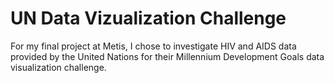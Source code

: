 # UN Data Vizualization Challenge

For my final project at Metis, I chose to investigate HIV and AIDS data provided by the United Nations for their Millennium Development Goals data visualization challenge.

